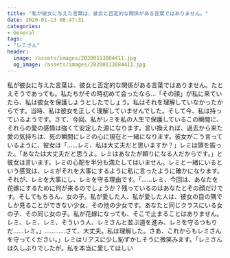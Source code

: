 ```yaml
---
title: "私が彼女に与えた言葉は、彼女と否定的な関係がある言葉ではありません。"
date: 2020-01-13 08:47:31
categories:
- General
tags:
- "レミさん"
header:
  image: /assets/images/20200113084411.jpg
  og_image: /assets/images/20200113084411.jpg
---
```


私が彼女に与えた言葉は、彼女と否定的な関係がある言葉ではありません。たとえそうであっても。私たちがその時初めて会ったなら…「その顔」が私に来ていたら、私は彼女を保護しようとしたでしょう。私はそれを理解していなかったからです。当時、私は彼女を正しく理解していませんでした。そして今、私は持っているようです。さて、今回、私がレミを私の人生で保護しているこの瞬間に、それらの愛の感情は強くて安定した源になります。言い換えれば、過去から来た愛の気持ちは、死の瞬間にレミの心に現在と一緒になります。彼女がこう言っているように、彼女は「……レミ、私は大丈夫だと思いますか？」レミは頭を振った。「あなたは大丈夫だと思うよ。レミはあなたが頼りになる人だからです。」と彼女は言います。レミの心配を半分も満たしてはいません。レミと一緒にいるという感覚は、レミがそれを大事にするように私に言ったように確かになります。それが、レミを大事にし、レミを守る理由です。「……レミ、今回は、あなたを花嫁にするために何が来るのでしょうか？残っているのはあなたとその顔だけです。そしてもちろん、女の子。私が愛した人、私が愛した人は、彼女の目の隅でしか見ることができない少女、その他の少女です。あなたと同じクラスにいる女の子、その同じ女の子。私が花嫁になっても、そこで止まることはありません。レミ、レミ、レミ、そういう人、レミさんと並ぶ道を進み、レミを守るつもりだ……レミ。」…………さて、大丈夫。私は理解した。さあ、これからもレミさんを守ってください。」レミはリアスに少し恥ずかしそうに微笑みます。「レミさんは久しぶりでしたが。私を本当に愛してほしい
